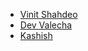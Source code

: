 - [Vinit Shahdeo](https://github.com/vinitshahdeo)
- [Dev Valecha](https://github.com/iamdevvalecha)
- [Kashish](https://github.com/kashish121)
